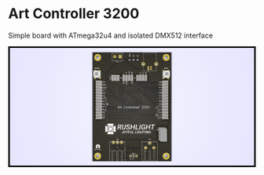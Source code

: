 Art Controller 3200
===================

Simple board with ATmega32u4 and isolated DMX512 interface

![PCB render](sch_pcb/art_controller_3200.png)

